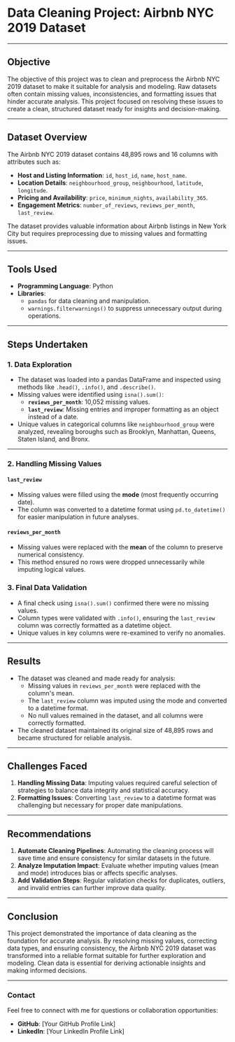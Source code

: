 # **Data Cleaning Project: Airbnb NYC 2019 Dataset**

---

## **Objective**
The objective of this project was to clean and preprocess the Airbnb NYC 2019 dataset to make it suitable for analysis and modeling. Raw datasets often contain missing values, inconsistencies, and formatting issues that hinder accurate analysis. This project focused on resolving these issues to create a clean, structured dataset ready for insights and decision-making.

---

## **Dataset Overview**
The Airbnb NYC 2019 dataset contains 48,895 rows and 16 columns with attributes such as:

- **Host and Listing Information**: `id`, `host_id`, `name`, `host_name`.
- **Location Details**: `neighbourhood_group`, `neighbourhood`, `latitude`, `longitude`.
- **Pricing and Availability**: `price`, `minimum_nights`, `availability_365`.
- **Engagement Metrics**: `number_of_reviews`, `reviews_per_month`, `last_review`.

The dataset provides valuable information about Airbnb listings in New York City but requires preprocessing due to missing values and formatting issues.

---

## **Tools Used**
- **Programming Language**: Python
- **Libraries**:
  - `pandas` for data cleaning and manipulation.
  - `warnings.filterwarnings()` to suppress unnecessary output during operations.

---

## **Steps Undertaken**

### 1. **Data Exploration**
- The dataset was loaded into a pandas DataFrame and inspected using methods like `.head()`, `.info()`, and `.describe()`.
- Missing values were identified using `isna().sum()`:
  - **`reviews_per_month`**: 10,052 missing values.
  - **`last_review`**: Missing entries and improper formatting as an object instead of a date.
- Unique values in categorical columns like `neighbourhood_group` were analyzed, revealing boroughs such as Brooklyn, Manhattan, Queens, Staten Island, and Bronx.

---

### 2. **Handling Missing Values**
#### `last_review`
- Missing values were filled using the **mode** (most frequently occurring date).
- The column was converted to a datetime format using `pd.to_datetime()` for easier manipulation in future analyses.

#### `reviews_per_month`
- Missing values were replaced with the **mean** of the column to preserve numerical consistency.
- This method ensured no rows were dropped unnecessarily while imputing logical values.

### 3. **Final Data Validation**
- A final check using `isna().sum()` confirmed there were no missing values.
- Column types were validated with `.info()`, ensuring the `last_review` column was correctly formatted as a datetime object.
- Unique values in key columns were re-examined to verify no anomalies.

---

## **Results**
- The dataset was cleaned and made ready for analysis:
  - Missing values in `reviews_per_month` were replaced with the column's mean.
  - The `last_review` column was imputed using the mode and converted to a datetime format.
  - No null values remained in the dataset, and all columns were correctly formatted.
- The cleaned dataset maintained its original size of 48,895 rows and became structured for reliable analysis.

---

## **Challenges Faced**
1. **Handling Missing Data**: Imputing values required careful selection of strategies to balance data integrity and statistical accuracy.
2. **Formatting Issues**: Converting `last_review` to a datetime format was challenging but necessary for proper date manipulations.

---

## **Recommendations**
1. **Automate Cleaning Pipelines**: Automating the cleaning process will save time and ensure consistency for similar datasets in the future.
2. **Analyze Imputation Impact**: Evaluate whether imputing values (mean and mode) introduces bias or affects specific analyses.
3. **Add Validation Steps**: Regular validation checks for duplicates, outliers, and invalid entries can further improve data quality.

---

## **Conclusion**
This project demonstrated the importance of data cleaning as the foundation for accurate analysis. By resolving missing values, correcting data types, and ensuring consistency, the Airbnb NYC 2019 dataset was transformed into a reliable format suitable for further exploration and modeling. Clean data is essential for deriving actionable insights and making informed decisions.

---

### **Contact**
Feel free to connect with me for questions or collaboration opportunities:

- **GitHub**: [Your GitHub Profile Link]
- **LinkedIn**: [Your LinkedIn Profile Link]

